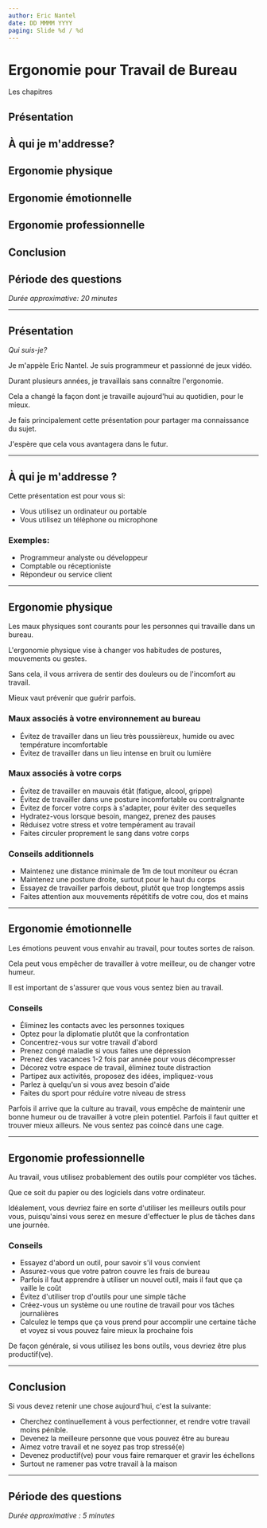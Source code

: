 ```yaml
---
author: Eric Nantel
date: DD MMMM YYYY
paging: Slide %d / %d
---
```


# Ergonomie pour Travail de Bureau

Les chapitres
## Présentation
## À qui je m'addresse?
## Ergonomie physique
## Ergonomie émotionnelle
## Ergonomie professionnelle
## Conclusion
## Période des questions

_Durée approximative: 20 minutes_

---

## Présentation
_Qui suis-je?_

Je m'appèle Eric Nantel.
Je suis programmeur et passionné de jeux vidéo.

Durant plusieurs années, je travaillais sans connaître l'ergonomie.

Cela a changé la façon dont je travaille aujourd'hui au quotidien, pour le mieux.

Je fais principalement cette présentation pour partager ma connaissance du sujet.

J'espère que cela vous avantagera dans le futur.

---

## À qui je m'addresse ?

Cette présentation est pour vous si:
* Vous utilisez un ordinateur ou portable
* Vous utilisez un téléphone ou microphone

### Exemples:
* Programmeur analyste ou développeur
* Comptable ou réceptioniste
* Répondeur ou service client

---

## Ergonomie physique

Les maux physiques sont courants pour les personnes qui travaille dans un bureau.

L'ergonomie physique vise à changer vos habitudes de postures, mouvements ou gestes.

Sans cela, il vous arrivera de sentir des douleurs ou de l'incomfort au travail.

Mieux vaut prévenir que guérir parfois.

### Maux associés à votre environnement au bureau
* Évitez de travailler dans un lieu très poussièreux, humide ou avec température incomfortable
* Évitez de travailler dans un lieu intense en bruit ou lumière

### Maux associés à votre corps
* Évitez de travailler en mauvais étât (fatigue, alcool, grippe)
* Évitez de travailler dans une posture incomfortable ou contraîgnante
* Évitez de forcer votre corps à s'adapter, pour éviter des sequelles
* Hydratez-vous lorsque besoin, mangez, prenez des pauses
* Réduisez votre stress et votre tempérament au travail
* Faites circuler proprement le sang dans votre corps

### Conseils additionnels
* Maintenez une distance minimale de 1m de tout moniteur ou écran
* Maintenez une posture droite, surtout pour le haut du corps
* Essayez de travailler parfois debout, plutôt que trop longtemps assis
* Faites attention aux mouvements répétitifs de votre cou, dos et mains

---

## Ergonomie émotionnelle

Les émotions peuvent vous envahir au travail, pour toutes sortes de raison.

Cela peut vous empêcher de travailler à votre meilleur, ou de changer votre humeur.

Il est important de s'assurer que vous vous sentez bien au travail.

### Conseils
* Éliminez les contacts avec les personnes toxiques
* Optez pour la diplomatie plutôt que la confrontation
* Concentrez-vous sur votre travail d'abord
* Prenez congé maladie si vous faites une dépression
* Prenez des vacances 1-2 fois par année pour vous décompresser
* Décorez votre espace de travail, éliminez toute distraction
* Partipez aux activités, proposez des idées, impliquez-vous
* Parlez à quelqu'un si vous avez besoin d'aide
* Faites du sport pour réduire votre niveau de stress

Parfois il arrive que la culture au travail, vous empêche de maintenir une bonne humeur ou de travailler à votre plein potentiel. Parfois il faut quitter et trouver mieux ailleurs. Ne vous sentez pas coincé dans une cage.

---

## Ergonomie professionnelle

Au travail, vous utilisez probablement des outils pour compléter vos tâches.

Que ce soit du papier ou des logiciels dans votre ordinateur.

Idéalement, vous devriez faire en sorte d'utiliser les meilleurs outils pour vous, puisqu'ainsi vous serez en mesure d'effectuer le plus de tâches dans une journée.

### Conseils
* Essayez d'abord un outil, pour savoir s'il vous convient
* Assurez-vous que votre patron couvre les frais de bureau
* Parfois il faut apprendre à utiliser un nouvel outil, mais il faut que ça vaille le coût
* Évitez d'utiliser trop d'outils pour une simple tâche
* Créez-vous un système ou une routine de travail pour vos tâches journalières
* Calculez le temps que ça vous prend pour accomplir une certaine tâche et voyez si vous pouvez faire mieux la prochaine fois

De façon générale, si vous utilisez les bons outils, vous devriez être plus productif(ve).

---

## Conclusion

Si vous devez retenir une chose aujourd'hui, c'est la suivante:

* Cherchez continuellement à vous perfectionner, et rendre votre travail moins pénible.
* Devenez la meilleure personne que vous pouvez être au bureau
* Aimez votre travail et ne soyez pas trop stressé(e)
* Devenez productif(ve) pour vous faire remarquer et gravir les échellons
* Surtout ne ramener pas votre travail à la maison

---

## Période des questions
_Durée approximative : 5 minutes_

